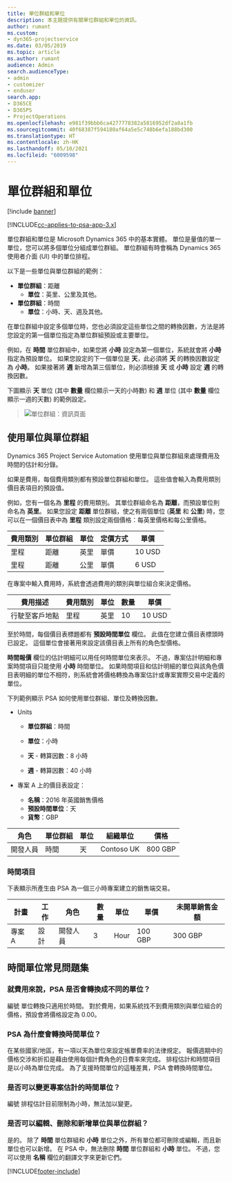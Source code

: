 ```yaml
---
title: 單位群組和單位
description: 本主題提供有關單位群組和單位的資訊。
author: rumant
ms.custom:
- dyn365-projectservice
ms.date: 03/05/2019
ms.topic: article
ms.author: rumant
audience: Admin
search.audienceType:
- admin
- customizer
- enduser
search.app:
- D365CE
- D365PS
- ProjectOperations
ms.openlocfilehash: e981f39bbb6ca4277778382a5816952df2a8a1fb
ms.sourcegitcommit: 40f68387f594180af64a5e5c748b6efa188bd300
ms.translationtype: HT
ms.contentlocale: zh-HK
ms.lasthandoff: 05/10/2021
ms.locfileid: "6009598"
---
```

# <a name="unit-groups-and-units"></a>單位群組和單位

[!include [banner](../includes/psa-now-project-operations.md)]

[!INCLUDE[cc-applies-to-psa-app-3.x](../includes/cc-applies-to-psa-app-3x.md)]

單位群組和單位是 Microsoft Dynamics 365 中的基本實體。 單位是量值的單一單位，您可以將多個單位分組成單位群組。 單位群組有時會稱為 Dynamics 365 使用者介面 (UI) 中的單位排程。 

以下是一些單位與單位群組的範例：
 
- **單位群組**：距離 
    - **單位**：英里、公里及其他。
- **單位群組**：時間
    - **單位**：小時、天、週及其他。 

在單位群組中設定多個單位時，您也必須設定這些單位之間的轉換因數，方法是將您設定的第一個單位指定為單位群組預設或主要單位。 

例如，在 **時間** 單位群組中，如果您將 **小時** 設定為第一個單位，系統就會將 **小時** 指定為預設單位。 如果您設定的下一個單位是 **天**，此必須將 **天** 的轉換因數設定為 **小時**。 如果接著將 **週** 新增為第三個單位，則必須根據 **天** 或 **小時** 設定 **週** 的轉換因數。 

下圖顯示 **天** 單位 (其中 **數量** 欄位顯示一天的小時數) 和 **週** 單位 (其中 **數量** 欄位顯示一週的天數) 的範例設定。

> ![單位群組：資訊頁面](media/advanced-2.png)

## <a name="using-units-and-unit-groups"></a>使用單位與單位群組

Dynamics 365 Project Service Automation 使用單位與單位群組來處理費用及時間的估計和分錄。 

如果是費用，每個費用類別都有預設單位群組和單位。 這些值會輸入為費用類別價目表項目的預設值。 

例如，您有一個名為 **里程** 的費用類別。 其單位群組命名為 **距離**，而預設單位則命名為 **英里**。 如果您設定 **距離** 單位群組，使之有兩個單位 (**英里** 和 **公里**) 時，您可以在一個價目表中為 **里程** 類別設定兩個價格：每英里價格和每公里價格。

| 費用類別  | 單位群組  | 單位      | 定價方式  | 單價  |
|-------------------|---------------|-----------|-------------------|-------------------|
| 里程           | 距離      | 英里      | 單價    | 10 USD            |
| 里程           | 距離      | 公里 | 單價    |  6 USD            |

在專案中輸入費用時，系統會透過費用的類別與單位組合來決定價格。 

| 費用描述        | 費用類別  | 單位  | 數量  | 單價   |
|----------------------------|---------------------|-------|-----------|----------------|
| 行駛至客戶地點 | 里程             | 英里  | 10        | 10 USD         |

至於時間，每個價目表標題都有 **預設時間單位** 欄位。 此值在您建立價目表標頭時已設定。 這個單位會接著用來設定該價目表上所有的角色型價格。

**時間報價** 欄位的估計明細可以用任何時間單位來表示。 不過，專案估計明細和專案時間項目只能使用 **小時** 時間單位。 如果時間項目和估計明細的單位與該角色價目表明細的單位不相符，則系統會將價格轉換為專案估計或專案實際交易中定義的單位。

下列範例顯示 PSA 如何使用單位群組、單位及轉換因數。
- Units

   - **單位群組**：時間 
   - **單位**：小時 
    
    - **天** - 轉算因數：8 小時       
    - **週** - 轉算因數：40 小時  
        
- 專案 A 上的價目表設定：

    - **名稱**：2016 年英國銷售價格 
    - **預設時間單位**：天 
    - **貨幣**：GBP

| 角色      | 單位群組 | 單位 | 組織單位 | 價格   |
|-----------|------------|------|---------------------|---------|
| 開發人員 | 時間       | 天  | Contoso UK          | 800 GBP |

### <a name="time-entry"></a>時間項目

下表顯示所產生由 PSA 為一個三小時專案建立的銷售端交易。


| 計畫   | 工作    | 角色      | 數量 | 單位  | 單價 | 未開單銷售金額 |
|-----------|---------|-----------|----------|-------|------------|-----------------------|
| 專案 A | 設計  | 開發人員 | 3        | Hour  | 100 GBP    | 300 GBP               |

## <a name="time-unit-faq"></a>時間單位常見問題集

### <a name="does-psa-convert-to-different-units-in-the-case-of-expenses"></a>就費用來說，PSA 是否會轉換成不同的單位？
編號 單位轉換只適用於時間。 對於費用，如果系統找不到費用類別與單位組合的價格，預設會將價格設定為 0.00。

### <a name="why-does-psa-convert-time-units"></a>PSA 為什麼會轉換時間單位？
在某些國家/地區，有一項以天為單位來設定帳單費率的法律規定。 報價週期中的價格交涉和折扣是藉由使用每個計費角色的日費率來完成。 排程估計和時間項目是以小時為單位完成。 為了支援時間單位的這種差異，PSA 會轉換時間單位。

### <a name="can-time-units-be-changed-on-project-estimates"></a>是否可以變更專案估計的時間單位？
編號 排程估計目前限制為小時，無法加以變更。

### <a name="can-units-and-unit-groups-be-edited-deleted-and-added"></a>是否可以編輯、刪除和新增單位與單位群組？
是的。 除了 **時間** 單位群組和 **小時** 單位之外，所有單位都可刪除或編輯，而且新單位也可以新增。 在 PSA 中，無法刪除 **時間** 單位群組和 **小時** 單位。 不過，您可以使用 **名稱** 欄位的翻譯文字來更新它們。


[!INCLUDE[footer-include](../includes/footer-banner.md)]